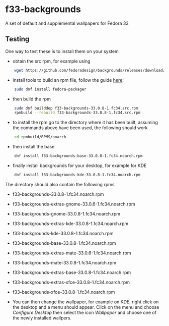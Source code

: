 # f33-backgrounds
A set of default and supplemental wallpapers for Fedora 33

## Testing

One way to test these is to install them on your system
* obtain the src rpm, for example using
```bash
    wget https://github.com/fedoradesign/backgrounds/releases/download/v33.0.8/f33-backgrounds-33.0.8-1.fc34.src.rpm
```
* install tools to build an rpm file, follow the guide [here](https://fedoramagazine.org/how-rpm-packages-are-made-the-source-rpm/):
```bash
    sudo dnf install fedora-packager
```    
* then build the rpm
```bash
    sudo dnf builddep f33-backgrounds-33.0.8-1.fc34.src.rpm
    rpmbuild --rebuild f33-backgrounds-33.0.8-1.fc34.src.rpm
```
* to install the rpm go to the directory where it has been built, assuming the commands above have been used, the following should work
```bash
    cd rpmbuild/RPMS/noarch
```
* then install the base
```bash    
    dnf install f33-backgrounds-base-33.0.8-1.fc34.noarch.rpm
```
* finally install backgrounds for your desktop, for example for KDE 
```bash
    dnf install f33-backgrounds-kde-33.0.8-1.fc34.noarch.rpm
```

The directory should also contain the following rpms

   * f33-backgrounds-33.0.8-1.fc34.noarch.rpm              
   * f33-backgrounds-extras-gnome-33.0.6-1.fc34.noarch.rpm  
   * f33-backgrounds-gnome-33.0.8-1.fc34.noarch.rpm
   * f33-backgrounds-extras-kde-33.0.8-1.fc34.noarch.rpm    
   * f33-backgrounds-kde-33.0.8-1.fc34.noarch.rpm
   * f33-backgrounds-base-33.0.8-1.fc34.noarch.rpm         
   * f33-backgrounds-extras-mate-33.0.6-1.fc34.noarch.rpm   
   * f33-backgrounds-mate-33.0.8-1.fc34.noarch.rpm
   * f33-backgrounds-extras-base-33.0.8-1.fc34.noarch.rpm  
   * f33-backgrounds-extras-xfce-33.0.8-1.fc34.noarch.rpm   
   * f33-backgrounds-xfce-33.0.8-1.fc34.noarch.rpm

* You can then change the wallpaper, for example on KDE, right click on the desktop and a menu should appear. Click on the menu and choose *Configure Desktop* then select the icon *Wallpaper* and choose one of the newly installed wallpers.
   
